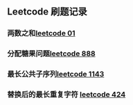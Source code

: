 ## Leetcode 刷题记录
### 两数之和[leetcode 01](https://leetcode-cn.com/problems/two-sum/)
### 分配糖果问题[leetcode 888](https://leetcode-cn.com/problems/fair-candy-swap/)
### 最长公共子序列[leetcode 1143](https://leetcode-cn.com/problems/longest-common-subsequence/)
### 替换后的最长重复字符 [leetcode 424](https://leetcode-cn.com/problems/longest-repeating-character-replacement/)